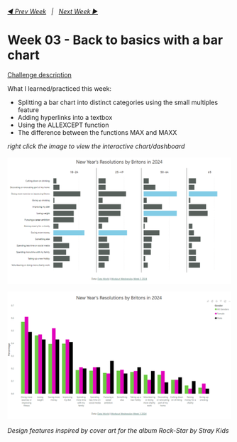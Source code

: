 <h6><a href="../Week_2/README.md">◀  Prev Week</a>&nbsp;&nbsp;&nbsp;|&nbsp;&nbsp;&nbsp;<a href="../Week_4/README.md">Next Week  ▶</a></h6>

# Week 03 - Back to basics with a bar chart

[Challenge description](https://workout-wednesday.com/pbi-2024-w03/)

What I learned/practiced this week:

- Splitting a bar chart into distinct categories using the small multiples feature
- Adding hyperlinks into a textbox
- Using the ALLEXCEPT function
- The difference between the functions MAX and MAXX

<i>right click the image to view the interactive chart/dashboard</i><br>
<br>
<a href="https://community.fabric.microsoft.com/t5/Data-Stories-Gallery/Workout-Wednesday-2024-Week-3/m-p/3924177#M12531" target="_blank">
<img src="PBI WoW 2024 wk 3 a.png?raw=true" alt="PowerBI Chart/Dashboard">
</a>

<a href="https://community.fabric.microsoft.com/t5/Data-Stories-Gallery/Workout-Wednesday-2024-Week-3/m-p/3924177#M12531" target="_blank">
<img src="PBI WoW 2024 wk 3 b.png?raw=true" alt="PowerBI Chart/Dashboard">
</a>


<i>Design features inspired by cover art for the album Rock-Star by Stray Kids</i>
